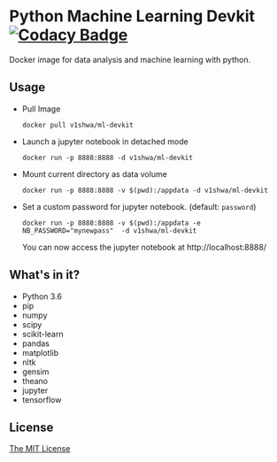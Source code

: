 # Python Machine Learning Devkit [![Codacy Badge](https://api.codacy.com/project/badge/Grade/5694da45e0a54b09ba71031570b00e0a)](https://www.codacy.com/app/v1shwa/ml-devkit?utm_source=github.com&amp;utm_medium=referral&amp;utm_content=v1shwa/ml-devkit&amp;utm_campaign=Badge_Grade)
Docker image for data analysis and machine learning with python.

## Usage
  - Pull Image
   
        docker pull v1shwa/ml-devkit    
  - Launch a jupyter notebook in detached mode
  
        docker run -p 8888:8888 -d v1shwa/ml-devkit
  - Mount current directory as data volume
        
        docker run -p 8888:8888 -v $(pwd):/appdata -d v1shwa/ml-devkit
  - Set a custom password for jupyter notebook. (default: `password`)
        
        docker run -p 8888:8888 -v $(pwd):/appdata -e NB_PASSWORD="mynewpass"  -d v1shwa/ml-devkit
    
    You can now access the jupyter notebook at http://localhost:8888/

## What's in it?
 - Python 3.6
 - pip
 - numpy
 - scipy
 - scikit-learn
 - pandas
 - matplotlib
 - nltk
 - gensim
 - theano
 - jupyter
 - tensorflow

## License
[The MIT License](https://github.com/v1shwa/ml-devkit/blob/master/LICENSE)
